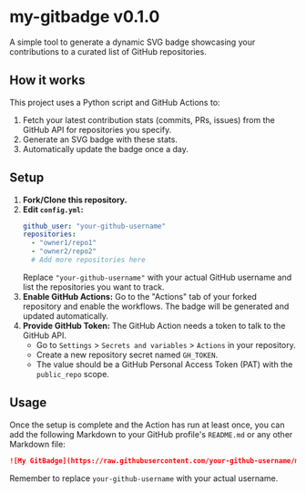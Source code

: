 # my-gitbadge v0.1.0

A simple tool to generate a dynamic SVG badge showcasing your contributions to a curated list of GitHub repositories.

## How it works

This project uses a Python script and GitHub Actions to:
1.  Fetch your latest contribution stats (commits, PRs, issues) from the GitHub API for repositories you specify.
2.  Generate an SVG badge with these stats.
3.  Automatically update the badge once a day.

## Setup

1.  **Fork/Clone this repository.**
2.  **Edit `config.yml`:**
    ```yaml
    github_user: "your-github-username"
    repositories:
      - "owner1/repo1"
      - "owner2/repo2"
      # Add more repositories here
    ```
    Replace `"your-github-username"` with your actual GitHub username and list the repositories you want to track.
3.  **Enable GitHub Actions:** Go to the "Actions" tab of your forked repository and enable the workflows. The badge will be generated and updated automatically.
4.  **Provide GitHub Token:** The GitHub Action needs a token to talk to the GitHub API.
    *   Go to `Settings` > `Secrets and variables` > `Actions` in your repository.
    *   Create a new repository secret named `GH_TOKEN`.
    *   The value should be a GitHub Personal Access Token (PAT) with the `public_repo` scope.

## Usage

Once the setup is complete and the Action has run at least once, you can add the following Markdown to your GitHub profile's `README.md` or any other Markdown file:

```markdown
![My GitBadge](https://raw.githubusercontent.com/your-github-username/my-gitbadge/main/badge.svg)
```

Remember to replace `your-github-username` with your actual username.